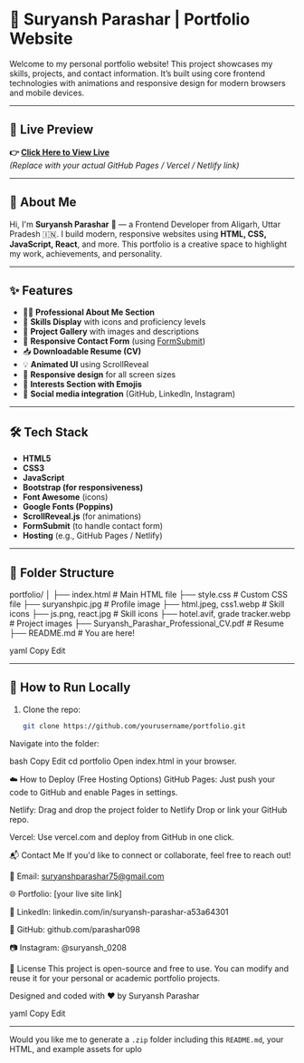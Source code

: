 # 💼 Suryansh Parashar | Portfolio Website

Welcome to my personal portfolio website! This project showcases my skills, projects, and contact information. It’s built using core frontend technologies with animations and responsive design for modern browsers and mobile devices.

---

## 📌 Live Preview

**👉 [Click Here to View Live](https://your-deployment-link.com)**  
_(Replace with your actual GitHub Pages / Vercel / Netlify link)_

---

## 📖 About Me

Hi, I'm **Suryansh Parashar** 👋 — a Frontend Developer from Aligarh, Uttar Pradesh 🇮🇳. I build modern, responsive websites using **HTML, CSS, JavaScript, React**, and more. This portfolio is a creative space to highlight my work, achievements, and personality.

---

## ✨ Features

- 🧑‍💼 **Professional About Me Section**
- 🎯 **Skills Display** with icons and proficiency levels
- 📂 **Project Gallery** with images and descriptions
- 📧 **Responsive Contact Form** (using [FormSubmit](https://formsubmit.co))
- 📥 **Downloadable Resume (CV)**
- 💡 **Animated UI** using ScrollReveal
- 🌟 **Responsive design** for all screen sizes
- 🎵 **Interests Section with Emojis**
- 🔗 **Social media integration** (GitHub, LinkedIn, Instagram)

---

## 🛠️ Tech Stack

- **HTML5**
- **CSS3**
- **JavaScript**
- **Bootstrap (for responsiveness)**
- **Font Awesome** (icons)
- **Google Fonts (Poppins)**
- **ScrollReveal.js** (for animations)
- **FormSubmit** (to handle contact form)
- **Hosting** (e.g., GitHub Pages / Netlify)

---

## 📁 Folder Structure

portfolio/
│
├── index.html # Main HTML file
├── style.css # Custom CSS file
├── suryanshpic.jpg # Profile image
├── html.jpeg, css1.webp # Skill icons
├── js.png, react.jpg # Skill icons
├── hotel.avif, grade tracker.webp # Project images
├── Suryansh_Parashar_Professional_CV.pdf # Resume
├── README.md # You are here!

yaml
Copy
Edit

---

## 🚀 How to Run Locally

1. Clone the repo:
   ```bash
   git clone https://github.com/yourusername/portfolio.git
Navigate into the folder:

bash
Copy
Edit
cd portfolio
Open index.html in your browser.

☁️ How to Deploy (Free Hosting Options)
GitHub Pages:
Just push your code to GitHub and enable Pages in settings.

Netlify:
Drag and drop the project folder to Netlify Drop or link your GitHub repo.

Vercel:
Use vercel.com and deploy from GitHub in one click.

📬 Contact Me
If you'd like to connect or collaborate, feel free to reach out!

📧 Email: suryanshparashar75@gmail.com

🌐 Portfolio: [your live site link]

💼 LinkedIn: linkedin.com/in/suryansh-parashar-a53a64301

🐙 GitHub: github.com/parashar098

📷 Instagram: @suryansh_0208

📃 License
This project is open-source and free to use. You can modify and reuse it for your personal or academic portfolio projects.

Designed and coded with ❤️ by Suryansh Parashar

yaml
Copy
Edit

---

Would you like me to generate a `.zip` folder including this `README.md`, your HTML, and example assets for uplo
